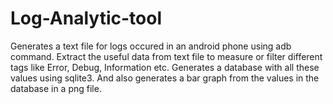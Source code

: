 # Log-Analytic-tool
Generates a text file for logs occured in an android phone using adb command. Extract the useful data from text file to measure or filter different tags like Error, Debug, Information etc. Generates a database with all these values using sqlite3. And also generates a bar graph from the values in the database in a png file.
